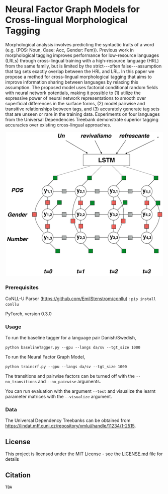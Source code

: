 # Neural Factor Graph Models for Cross-lingual Morphological Tagging

Morphological analysis involves predicting the syntactic traits of a word (e.g. {POS: Noun, Case: Acc, Gender: Fem}). Previous work in morphological tagging improves performance for low-resource languages (LRLs) through cross-lingual training with a high-resource language (HRL) from the same family, but is limited by the strict---often false---assumption that tag sets exactly overlap between the HRL and LRL. In this paper we propose a method for cross-lingual morphological tagging that aims to improve information sharing between languages by relaxing this assumption. The proposed model uses factorial conditional random fields with neural network potentials, making it possible to (1) utilize the expressive power of neural network representations to smooth over superficial differences in the surface forms, (2) model pairwise and transitive relationships between tags, and (3) accurately generate tag sets that are unseen or rare in the training data. Experiments on four languages from the Universal Dependencies Treebank demonstrate superior tagging accuracies over existing cross-lingual approaches.

<p align="center">
 <img src="figures/nfg-model.png" width="500">
</p>

### Prerequisites

CoNLL-U Parser (https://github.com/EmilStenstrom/conllu) :  ```pip install conllu```

PyTorch, version 0.3.0

### Usage

To run the baseline tagger for a language pair Danish/Swedish,

```
python baselineTagger.py --gpu --langs da/sv --tgt_size 1000
```

To run the Neural Factor Graph Model, 

```
python traincrf.py --gpu --langs da/sv --tgt_size 1000

```

The transitions and pairwise factors can be turned off with the `--no_transitions` and `--no_pairwise` arguments.

You can run evaluation with the argument `--test` and visualize the learnt parameter matrices with the `--visualize` argument.

### Data

The Universal Dependency Treebanks can be obtained from https://lindat.mff.cuni.cz/repository/xmlui/handle/11234/1-2515.

## License

This project is licensed under the MIT License - see the [LICENSE.md](LICENSE.md) file for details

## Citation

```
TBA
```
